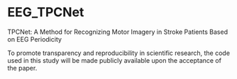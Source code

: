 # EEG_TPCNet
TPCNet: A Method for Recognizing Motor Imagery in Stroke Patients Based on EEG Periodicity

To promote transparency and reproducibility in scientific research, the code used in this study will be made publicly available upon the acceptance of the paper. 
